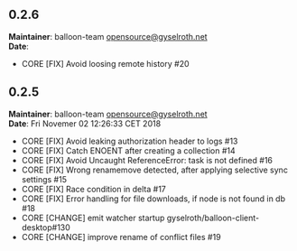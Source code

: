 ## 0.2.6
**Maintainer**: balloon-team <opensource@gyselroth.net>\
**Date**: 

* CORE [FIX] Avoid loosing remote history #20

## 0.2.5
**Maintainer**: balloon-team <opensource@gyselroth.net>\
**Date**: Fri Novemer 02 12:26:33 CET 2018

* CORE [FIX] Avoid leaking authorization header to logs #13
* CORE [FIX] Catch ENOENT after creating a collection #14
* CORE [FIX] Avoid Uncaught ReferenceError: task is not defined #16
* CORE [FIX] Wrong renamemove detected, after applying selective sync settings #15
* CORE [FIX] Race condition in delta #17
* CORE [FIX] Error handling for file downloads, if node is not found in db #18
* CORE [CHANGE] emit watcher startup gyselroth/balloon-client-desktop#130
* CORE [CHANGE] improve rename of conflict files #19
